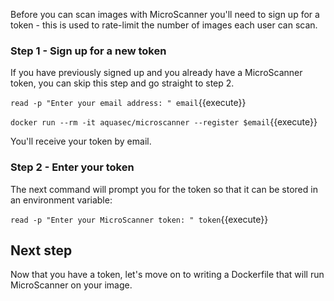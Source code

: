 Before you can scan images with MicroScanner you'll need to sign up for a token - this is used to rate-limit the number of images each user can scan. 

### Step 1 - Sign up for a new token

If you have previously signed up and you already have a MicroScanner token, you can skip this step and go straight to step 2.

`read -p "Enter your email address: " email`{{execute}}

`docker run --rm -it aquasec/microscanner --register $email`{{execute}}

You'll receive your token by email.

### Step 2 - Enter your token

The next command will prompt you for the token so that it can be stored in an environment variable:

`read -p "Enter your MicroScanner token: " token`{{execute}}

## Next step

Now that you have a token, let's move on to writing a Dockerfile that will run MicroScanner on your image. 

